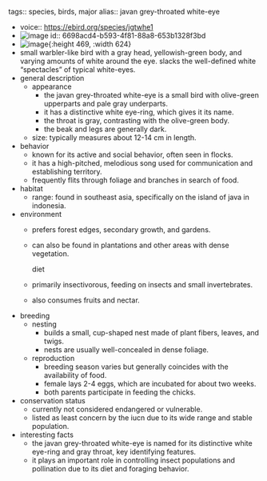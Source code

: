 tags:: species, birds, major
alias:: javan grey-throated white-eye

- voice:: https://ebird.org/species/jgtwhe1
- ![image](https://ipfs.io/ipfs/QmY2M58EUovdtsoB8G7EoFM4fSY4KL83VYCosnfqeRmT3H)
  id:: 6698acd4-b593-4f81-88a8-653b1328f3bd
- ![image](https://ipfs.io/ipfs/QmYxbxwQBY4R7tM2ecN84wy4aR9XJkutq3G4kf4ujKy9F5){:height 469, :width 624}
- small warbler-like bird with a gray head, yellowish-green body, and varying amounts of white around the eye. slacks the well-defined white “spectacles” of typical white-eyes.
- general description
	- appearance
		- the javan grey-throated white-eye is a small bird with olive-green upperparts and pale gray underparts.
		- it has a distinctive white eye-ring, which gives it its name.
		- the throat is gray, contrasting with the olive-green body.
		- the beak and legs are generally dark.
	- size: typically measures about 12-14 cm in length.
- behavior
	- known for its active and social behavior, often seen in flocks.
	- it has a high-pitched, melodious song used for communication and establishing territory.
	- frequently flits through foliage and branches in search of food.
- habitat
	- range: found in southeast asia, specifically on the island of java in indonesia.
- environment
	- prefers forest edges, secondary growth, and gardens.
	- can also be found in plantations and other areas with dense vegetation.
	  
	  diet
	- primarily insectivorous, feeding on insects and small invertebrates.
	- also consumes fruits and nectar.
- breeding
	- nesting
		- builds a small, cup-shaped nest made of plant fibers, leaves, and twigs.
		- nests are usually well-concealed in dense foliage.
	- reproduction
		- breeding season varies but generally coincides with the availability of food.
		- female lays 2-4 eggs, which are incubated for about two weeks.
		- both parents participate in feeding the chicks.
- conservation status
	- currently not considered endangered or vulnerable.
	- listed as least concern by the iucn due to its wide range and stable population.
- interesting facts
	- the javan grey-throated white-eye is named for its distinctive white eye-ring and gray throat, key identifying features.
	- it plays an important role in controlling insect populations and pollination due to its diet and foraging behavior.